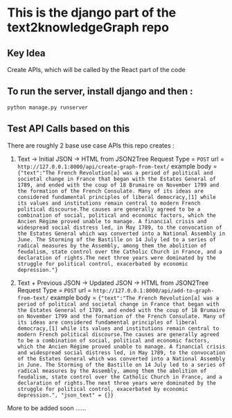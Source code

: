# This is the django part of the text2knowledgeGraph repo

## Key Idea 

Create APIs, which will be called by the React part of the code

## To run the server, install django and then : 

```
python manage.py runserver
```

## Test API Calls based on this 

There are roughly 2 base use case APIs this repo creates :

1. Text -> Initial JSON -> HTML from JSON2Tree
Request Type = `POST`
url = `http://127.0.0.1:8000/api/create-graph-from-text/`
example body = ```{"text":"The French Revolution[a] was a period of political and societal change in France that began with the Estates General of 1789, and ended with the coup of 18 Brumaire on November 1799 and the formation of the French Consulate. Many of its ideas are considered fundamental principles of liberal democracy,[1] while its values and institutions remain central to modern French political discourse.The causes are generally agreed to be a combination of social, political and economic factors, which the Ancien Régime proved unable to manage. A financial crisis and widespread social distress led, in May 1789, to the convocation of the Estates General which was converted into a National Assembly in June. The Storming of the Bastille on 14 July led to a series of radical measures by the Assembly, among them the abolition of feudalism, state control over the Catholic Church in France, and a declaration of rights.The next three years were dominated by the struggle for political control, exacerbated by economic depression."}```

2. Text + Previous JSON -> Updated JSON -> HTML from JSON2Tree
Request Type = `POST`
url = `http://127.0.0.1:8000/api/add-to-graph-from-text/`
example body = ```{"text":"The French Revolution[a] was a period of political and societal change in France that began with the Estates General of 1789, and ended with the coup of 18 Brumaire on November 1799 and the formation of the French Consulate. Many of its ideas are considered fundamental principles of liberal democracy,[1] while its values and institutions remain central to modern French political discourse.The causes are generally agreed to be a combination of social, political and economic factors, which the Ancien Régime proved unable to manage. A financial crisis and widespread social distress led, in May 1789, to the convocation of the Estates General which was converted into a National Assembly in June. The Storming of the Bastille on 14 July led to a series of radical measures by the Assembly, among them the abolition of feudalism, state control over the Catholic Church in France, and a declaration of rights.The next three years were dominated by the struggle for political control, exacerbated by economic depression.", "json_text" = {}}```

More to be added soon ......